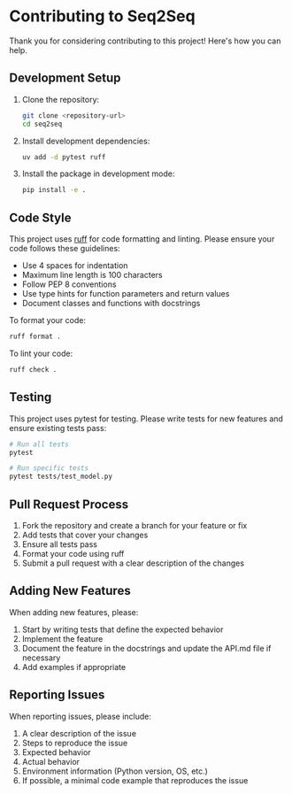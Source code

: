 # Contributing to Seq2Seq

Thank you for considering contributing to this project! Here's how you can help.

## Development Setup

1. Clone the repository:
   ```bash
   git clone <repository-url>
   cd seq2seq
   ```

2. Install development dependencies:
   ```bash
   uv add -d pytest ruff
   ```

3. Install the package in development mode:
   ```bash
   pip install -e .
   ```

## Code Style

This project uses [ruff](https://github.com/charliermarsh/ruff) for code formatting and linting. Please ensure your code follows these guidelines:

- Use 4 spaces for indentation
- Maximum line length is 100 characters
- Follow PEP 8 conventions
- Use type hints for function parameters and return values
- Document classes and functions with docstrings

To format your code:

```bash
ruff format .
```

To lint your code:

```bash
ruff check .
```

## Testing

This project uses pytest for testing. Please write tests for new features and ensure existing tests pass:

```bash
# Run all tests
pytest

# Run specific tests
pytest tests/test_model.py
```

## Pull Request Process

1. Fork the repository and create a branch for your feature or fix
2. Add tests that cover your changes
3. Ensure all tests pass
4. Format your code using ruff
5. Submit a pull request with a clear description of the changes

## Adding New Features

When adding new features, please:

1. Start by writing tests that define the expected behavior
2. Implement the feature
3. Document the feature in the docstrings and update the API.md file if necessary
4. Add examples if appropriate

## Reporting Issues

When reporting issues, please include:

1. A clear description of the issue
2. Steps to reproduce the issue
3. Expected behavior
4. Actual behavior
5. Environment information (Python version, OS, etc.)
6. If possible, a minimal code example that reproduces the issue
